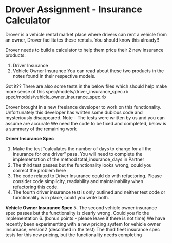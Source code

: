 # **Drover Assignment - Insurance Calculator**

Drover is a vehicle rental market place where drivers can rent a vehicle from an owner, Drover facilitates these rentals.
You should know this already!!

Drover needs to build a calculator to help them price their 2 new insurance products.
1. Driver Insurance
2. Vehicle Owner Insurance
You can read about these two products in the notes found in their respective models.

Got it?? There are also some tests in the below files which should help make more sense of this
spec/models/driver_insurance_spec.rb
spec/models/vehicle_owner_insurance_spec.rb

Drover brought in a new freelance developer to work on this functionality.
Unfortunately this developer has written some dubious code and mysteriously disappeared.
Note - The tests were written by us and you can assume are accurate
We need the code to be fixed and completed, below is a summary of the remaining work


**Driver Insurance Spec**
1. Make the test "calculates the number of days to charge for all the insurance for one driver" pass.
You will need to complete the implementation of the method total_insurance_days in Partner
2. The third test passes but the functionality looks wrong, could you correct the problem here
3. The code related to Driver Insurance could do with refactoring.
Please consider code simplicity, readability and maintainability when refactoring this code.
4. The fourth driver insurance test is only outlined and neither test code or functionality is in place, could you write both.

**Vehicle Owner Insurance Spec**
5. The second vehicle owner insurance spec passes but the functionality is clearly wrong. Could you fix the implementation
6. (bonus points - please leave if there is not time) We have recently been experimenting with a new pricing system for vehicle owner insurnace, version2 (described in the test)
The third fleet insurance spec tests for this new pricing, but the functionality needs completing

